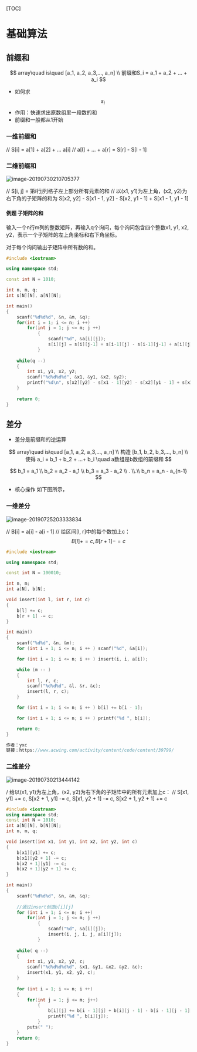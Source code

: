 [TOC]

# 基础算法

## 前缀和

$$
array\quad is\quad [a_1, a_2, a_3,..., a_n] \\
前缀和S_i = a_1 + a_2 + ... + a_i
$$

- 如何求$$s_i$$
- 作用：快速求出原数组里一段数的和 
- 前缀和一般都从1开始

### 一维前缀和

// S[i] = a[1] + a[2] + ... a[i]
// a[l] + ... + a[r] = S[r] - S[l - 1]

### 二维前缀和

![image-20190730210705377](http://blogpicturekoko.oss-cn-beijing.aliyuncs.com/blog/2019-07-31-042356.jpg)

// S[i, j] = 第i行j列格子左上部分所有元素的和
// 以(x1, y1)为左上角，(x2, y2)为右下角的子矩阵的和为 S[x2, y2] - S[x1 - 1, y2] - S[x2, y1 - 1] + S[x1 - 1, y1 - 1]

#### 例题 子矩阵的和

输入一个n行m列的整数矩阵，再输入q个询问，每个询问包含四个整数x1, y1, x2, y2，表示一个子矩阵的左上角坐标和右下角坐标。

对于每个询问输出子矩阵中所有数的和。

```c++
#include <iostream>

using namespace std;

const int N = 1010;

int n, m, q;
int s[N][N], a[N][N];

int main()
{
    scanf("%d%d%d", &n, &m, &q);
    for(int i = 1; i <= n; i ++)
        for(int j = 1; j <= m; j ++)
            {
                scanf("%d", &a[i][j]);
                s[i][j] = s[i][j-1] + s[i-1][j] - s[i-1][j-1] + a[i][j];
            }
    
    while(q --)
    {
        int x1, y1, x2, y2;
        scanf("%d%d%d%d", &x1, &y1, &x2, &y2);
        printf("%d\n", s[x2][y2] - s[x1 - 1][y2] - s[x2][y1 - 1] + s[x1 -1][y1 -1]);
    }
    
    return 0;
}
```



## 差分

- 差分是前缀和的逆运算 

$$
array\quad is\quad [a_1, a_2, a_3,..., a_n] \\
构造 [b_1, b_2, b_3,..., b_n] \\
使得 a_i = b_1 + b_2 + ...+ b_i \quad  a数组是b数组的前缀和
$$


$$
b_1 = a_1 \\
b_2 = a_2 - a_1 \\
b_3 = a_3 - a_2 \\
. \\.\\
 b_n = a_n - a_{n-1}
$$

- 核心操作 如下图所示，

### 一维差分

![image-20190725203333834](http://blogpicturekoko.oss-cn-beijing.aliyuncs.com/blog/2019-07-31-042357.jpg)

// B[i] = a[i] - a[i - 1]
// 给区间[l, r]中的每个数加上c：$$B[l] += c, B[r + 1] -= c$$



```c++
#include <iostream>

using namespace std;

const int N = 100010;

int n, m;
int a[N], b[N];

void insert(int l, int r, int c)
{
    b[l] += c;
    b[r + 1] -= c;
}

int main()
{
    scanf("%d%d", &n, &m);
    for (int i = 1; i <= n; i ++ ) scanf("%d", &a[i]);

    for (int i = 1; i <= n; i ++ ) insert(i, i, a[i]);

    while (m -- )
    {
        int l, r, c;
        scanf("%d%d%d", &l, &r, &c);
        insert(l, r, c);
    }

    for (int i = 1; i <= n; i ++ ) b[i] += b[i - 1];

    for (int i = 1; i <= n; i ++ ) printf("%d ", b[i]);

    return 0;
}

作者：yxc
链接：https://www.acwing.com/activity/content/code/content/39799/
```



### 二维差分

![image-20190730213444142](http://blogpicturekoko.oss-cn-beijing.aliyuncs.com/blog/2019-07-31-042355.jpg)

/ 给以(x1, y1)为左上角，(x2, y2)为右下角的子矩阵中的所有元素加上c：
// S[x1, y1] += c, S[x2 + 1, y1] -= c, S[x1, y2 + 1] -= c, S[x2 + 1, y2 + 1] += c

```c++
#include <iostream>
using namespace std;
const int N = 1010;
int a[N][N], b[N][N];
int n, m, q;

void insert(int x1, int y1, int x2, int y2, int c)
{
    b[x1][y1] += c;
    b[x1][y2 + 1] -= c;
    b[x2 + 1][y1] -= c;
    b[x2 + 1][y2 + 1] += c;
}

int main()
{
    scanf("%d%d%d", &n, &m, &q);
  
    //通过insert创造b[i][j]
    for (int i = 1; i <= n; i ++)
        for(int j = 1; j <= m; j ++)
            {
                scanf("%d", &a[i][j]);
                insert(i, j, i, j, a[i][j]);
            }
    
    while( q --)
    {
        int x1, y1, x2, y2, c;
        scanf("%d%d%d%d%d", &x1, &y1, &x2, &y2, &c);
        insert(x1, y1, x2, y2, c);
    }
    
    for (int i = 1; i <= n; i ++)
    {
        for(int j = 1; j <= m; j++)
            {
                b[i][j] += b[i - 1][j] + b[i][j - 1] - b[i - 1][j - 1];
                printf("%d ", b[i][j]);
            }
        puts(" ");
    }       
    return 0;
}
```


